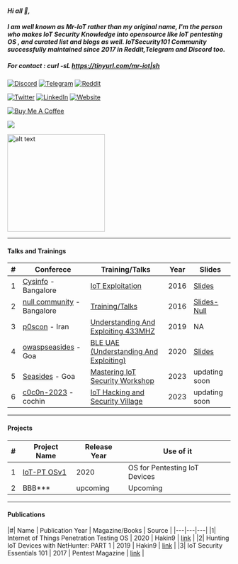 #### ***Hi all 👋,***
#### ***I am well known as Mr-IoT rather than my original name, I'm the person who makes IoT Security Knowledge into opensource like IoT pentesting OS , and curated list and blogs as well. IoTSecurity101 Community successfully maintained since 2017 in Reddit,Telegram and Discord too.***

##### For contact : curl -sL https://tinyurl.com/mr-iot|sh 



[![Discord](https://img.shields.io/badge/Discord-5865F2?style=for-the-badge&logo=discord&logoColor=white)](https://discord.gg/WRPePTBS2Q) [![Telegram](https://img.shields.io/badge/Telegram-2CA5E0?style=for-the-badge&logo=telegram&logoColor=white)](https://t.co/PyzNrnQVSM) [![Reddit](https://img.shields.io/badge/Reddit-FF4500?style=for-the-badge&logo=reddit&logoColor=white)](https://t.co/NPkAl8bPB3) 

[![Twitter](https://img.shields.io/badge/Twitter-1DA1F2?style=for-the-badge&logo=twitter&logoColor=white)](https://twitter.com/v33riot) [![LinkedIn](https://img.shields.io/badge/LinkedIn-0077B5?style=for-the-badge&logo=linkedin&logoColor=white)](https://www.linkedin.com/in/veeraiot/)  [![Website](https://img.shields.io/badge/website-000000?style=for-the-badge&logo=About.me&logoColor=white)](https://www.iotpentest.com/)

<a href="https://www.buymeacoffee.com/v33ru" target="_blank"><img src="https://bmc-cdn.nyc3.digitaloceanspaces.com/BMC-button-images/custom_images/orange_img.png" alt="Buy Me A Coffee" style="height: auto !important;width: auto !important;" ></a>

![](https://komarev.com/ghpvc/?username=v33ru)

<img src="https://raw.githubusercontent.com/V33RU/IoTSecurity101/master/101-final/Main-logo-101.png" alt="alt text" title="image Title" width="220"/>


--------------------------------------------------------------------------------------------------------------------------

#### Talks and Trainings 
| # | Conferece | Training/Talks | Year | Slides | 
| ---|---|---|---|---|
|1| [Cysinfo](https://cysinfo.com/) - Bangalore | [IoT Exploitation](https://cysinfo.com/8th-meetup-iot-exploitation/) | 2016 | [Slides](https://cysinfo.com/8th-meetup-iot-exploitation/) |
|2|[null community](null.community) - Bangalore | [Training/Talks](https://null.community/profile/3556-veerababu-mr-iot) | 2016 | [Slides-Null](https://github.com/v33ru/my-slides)
|3|[p0scon](https://www.poscon.ir) - Iran | [Understanding And Exploiting 433MHZ](https://www.poscon.ir/2019/) | 2019 | NA |
|4|[owaspseasides](https://www.owaspseasides.com/) - Goa |[BLE UAE (Understanding And Exploiting)](https://www.owaspseasides.com/sessions/ble_uae/) | 2020 | [Slides](https://github.com/IoTSecurity101/BLE-UAE) |
|5|[Seasides](https://seasides.net/) - Goa | [Mastering IoT Security Workshop](https://seasides.net/mastering-iot-security-workshop/) | 2023 | updating soon |
|6|[c0c0n-2023](https://seasides.net/) - cochin | [IoT Hacking and Security Village](https://india.c0c0n.org/2023/IoT-Hacking-and-Security-Village) | 2023 | updating soon |

------------------------------------------------------------------------------------------------------------------------------

#### Projects 
|#| Project Name | Release Year | Use of it |
| ---|---|---|---|
|1| [IoT-PT OSv1](https://github.com/IoT-PTv/IoT-PT) | 2020 | OS for Pentesting IoT Devices |
|2| BBB*** | upcoming| Upcoming|

----------------------------------------------------------------------------------------------------------------------------

#### Publications
|#| Name | Publication Year | Magazine/Books | Source |
|---|---|---|
|1| Internet of Things Penetration Testing OS | 2020 | Hakin9 | [link](https://hakin9.org/product/android-applications-and-security/) |
|2| Hunting IoT Devices with NetHunter:  PART 1 | 2019 | Hakin9 | [link](https://hakin9.org/product/practical-devops/) |
|3| IoT Security Essentials 101 | 2017 | Pentest Magazine | [link](https://pentestmag.com/download/pentest-security-things/) |
